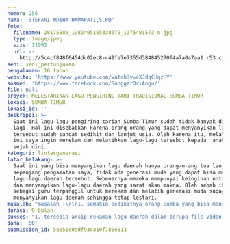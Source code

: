 ```yaml
---
nomor: 256
nama: 'STEFANI NDIHA HAMAPATI,S.PD'
foto:
  filename: 28175886_1982495165338379_1375401573_n.jpg
  type: image/jpeg
  size: 11992
  url: >-
    http://5c4cf848f6454dc02ec8-c49fe7e7355d384845270f4a7a0a7aa1.r53.cf2.rackcdn.com/7f301f4a-be9e-421c-9c96-6fef86d673cb/28175886_1982495165338379_1375401573_n.jpg
seni: seni_pertunjukan
pengalaman: 16 tahun
website: 'https://www.youtube.com/watch?v=cXJdqCHqzHY'
sosmed: 'https://www.facebook.com/SanggarOriAngu/'
file: null
proyek: MELESTARIKAN LAGU PENGIRING TARI TRADISIONAL SUMBA TIMUR
lokasi: SUMBA TIMUR
lokasi_id: ''
deskripsi: >-
  Saat ini lagu-lagu pengiring tarian Sumba Timur sudah tidak banyak dinyanyikan
  lagi. Hal ini disebabkan karena orang-orang yang dapat menyanyikan lagu-lagu
  tersebut sudah sangat sedikit dan lanjut usia. Oleh karena itu, melalui proyek
  ini saya ingin merekam dan melatihkan lagu-lagu tersebut kepada  anak-anak
  sejak dini.
kategori: lintasgenerasi
latar_belakang: >-
  Saat ini yang bisa menyanyikan lagu daerah hanya orang-orang tua lanjut usia,
  sepanjang pengamatan saya, tidak ada generasi muda yang dapat bisa menyanyikan
  lagu-lagu daerah tersebut. Sebenarnya mereka mempunyai keinginan untuk belajar
  dan menyanyikan lagu-lagu daerah yang sarat akan makna. Oleh sebab itu saya
  sebagai guru terpanggil untuk merekam dan melatih generasi muda supaya bisa
  menyanyikan lagu daerah sehingga tetap lestari.
masalah: "masalah :\r\n1. semakin sedikitnya orang Sumba yang bisa menyanyikan lagu daerah karena termakan usia\r\n2. tidak adanya usaha untuk mewariskan lagu-lagu daerah tersebut kepada generasi muda\r\n3. tidak ada gerenasi muda yang dapat menyanyikan lagu-lagu daerah"
durasi: 9 bulan
sukses: "1. tersedia arsip rekaman lagu daerah dalam berupa file video atau audio\r\n2. Menghasilkan minimal 10 anak muda yang bisa menyanyikan lagu daerah."
dana: '50'
submission_id: 5a851c0edf93c310f780e813
---
```


